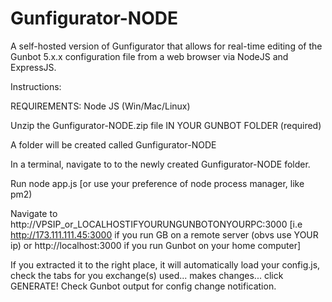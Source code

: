 # Gunfigurator-NODE
A self-hosted version of Gunfigurator that allows for real-time editing of the Gunbot 5.x.x configuration file from a web browser via NodeJS and ExpressJS.

Instructions:

REQUIREMENTS: Node JS (Win/Mac/Linux)

Unzip the Gunfigurator-NODE.zip file IN YOUR GUNBOT FOLDER (required)

A folder will be created called Gunfigurator-NODE

In a terminal, navigate to to the newly created Gunfigurator-NODE folder.

Run node app.js  [or use your preference of node process manager, like pm2)

Navigate to http://VPSIP_or_LOCALHOSTIFYOURUNGUNBOTONYOURPC:3000 [i.e http://173.111.111.45:3000 if you run GB on a remote server (obvs use YOUR ip) or http://localhost:3000 if you run Gunbot on your home computer]

If you extracted it to the right place, it will automatically load your config.js, check the tabs for you exchange(s) used... makes changes... click GENERATE! Check Gunbot output for config change notification.

